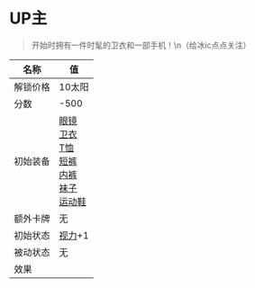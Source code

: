 # UP主  
> 开始时拥有一件时髦的卫衣和一部手机！\n（给冰ic点点关注）  
  
名称  |  值  
----  |  ----  
解锁价格  |  10太阳  
分数  |  -500  
初始装备  |  [眼镜](Glasses.md)<br>[卫衣](HoodieRetromation.md)<br>[T恤](T-Shirt.md)<br>[短裤](Shorts.md)<br>[内裤](Underwear.md)<br>[袜子](Socks.md)<br>[运动鞋](Sneakers.md)  
额外卡牌  |  无  
初始状态  |  [视力](Myopia.md)+1  
被动状态  |  无  
效果  |    


<script>document.title="UP主 - 卡牌生存百科 Card Survival Wiki";</script>